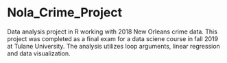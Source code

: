 # Nola_Crime_Project

Data analysis project in R working with 2018 New Orleans crime data. This project was completed as a final exam for a data sciene course in fall 2019 at Tulane University. The analysis utilizes loop arguments, linear regression and data visualization.
